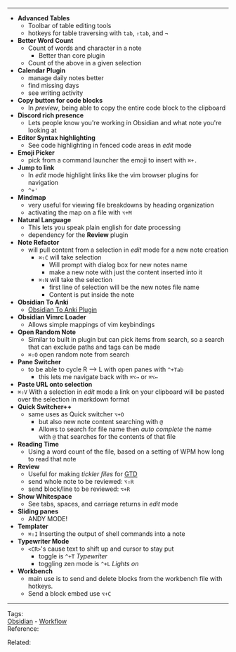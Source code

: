   
---

-   **Advanced Tables**
    -   Toolbar of table editing tools
    -   hotkeys for table traversing with `tab`, `⇧tab`, and `¬`
-   **Better Word Count**
    -   Count of words and character in a note
        -   Better than core plugin
    -   Count of the above in a given selection
-   **Calendar Plugin**
    -   manage daily notes better
    -   find missing days
    -   see writing activity
-   **Copy button for code blocks**
    -   In _preview_, being able to copy the entire code block to the clipboard
-   **Discord rich presence**
    -   Lets people know you're working in Obsidian and what note you're looking at
-   **Editor Syntax highlighting**
    -   See code highlighting in fenced code areas in _edit_ mode
-   **Emoji Picker**
    -   pick from a command launcher the emoji to insert with `⌘+.`
-   **Jump to link**
    -   In _edit_ mode highlight links like the vim browser plugins for navigation
    -   `^+'`
-   **Mindmap**
    -   very useful for viewing file breakdowns by heading organization
    -   activating the map on a file with `⌥+M`
-   **Natural Language**
    -   This lets you speak plain english for date processing
    -   dependency for the **Review** plugin
-   **Note Refactor**
    -   will pull content from a selection in _edit_ mode for a new note creation
        -   `⌘⇧C` will take selection
            -   Will prompt with dialog box for new notes name
            -   make a new note with just the content inserted into it
        -   `⌘⇧N` will take the selection
            -   first line of selection will be the new notes file name
            -   Content is put inside the note
-   **Obsidian To Anki**
    -   [Obsidian To Anki Plugin](https://publish.obsidian.md/bryan-jenks/Obsidian+To+Anki+Plugin)
-   **Obsidian Vimrc Loader**
    -   Allows simple mappings of vim keybindings
-   **Open Random Note**
    -   Similar to built in plugin but can pick items from search, so a search that can exclude paths and tags can be made
    -   `⌘⇧O` open random note from search
-   **Pane Switcher**
    -   to be able to cycle R --> L with open panes with `^+Tab`
        -   this lets me navigate back with `⌘⌥→` or `⌘⌥←`
-   **Paste URL onto selection**
-   `⌘⇧V` With a selection in _edit_ mode a link on your clipboard will be pasted over the selection in markdown format
-   **Quick Switcher++**
    -   same uses as Quick switcher `⌥+O`
        -   but also new note content searching with `@`
        -   Allows to search for file name then _auto complete_ the name with `@` that searches for the contents of that file
-   **Reading Time**
    -   Using a word count of the file, based on a setting of WPM how long to read that note
-   **Review**
    -   Useful for making _tickler files_ for [GTD](https://publish.obsidian.md/bryan-jenks/Z/%25+2020-09-08+Getting+Things+Done)
    -   send whole note to be reviewed: `⌥⇧R`
    -   send block/line to be reviewed: `⌥+R`
-   **Show Whitespace**
    -   See tabs, spaces, and carriage returns in _edit_ mode
-   **Sliding panes**
    -   ANDY MODE!
-   **Templater**
    -   `⌘⇧I` Inserting the output of shell commands into a note
-   **Typewriter Mode**
    -   `<CR>`'s cause text to shift up and cursor to stay put
        -   toggle is `^+T` _Typewriter_
        -   toggling zen mode is `^+L` _Lights on_
-   **Workbench**
    -   main use is to send and delete blocks from the workbench file with hotkeys.
    -   Send a block embed use `⌥+C`

---

Tags:  
[Obsidian](https://publish.obsidian.md/bryan-jenks/Z/Obsidian) - [Workflow](https://publish.obsidian.md/bryan-jenks/Workflow)  
Reference:

Related:
